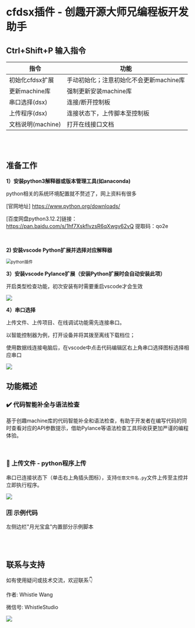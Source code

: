 # cfdsx插件 - 创趣开源大师兄编程板开发助手

## Ctrl+Shift+P 输入指令

| 指令            | 功能                                                         |
| --------------- | ------------------------------------------------------------ |
| 初始化cfdsx扩展 | 手动初始化；注意初始化不会更新machine库 |
| 更新machine库   | 强制更新安装machine库 |
| 串口选择(dsx)   | 连接/断开控制板 |
| 上传程序(dsx) | 连接状态下，上传脚本至控制板 |
| 文档说明(machine) | 打开在线接口文档 |

<br>
<br>

## 准备工作

**1）安装python3解释器或版本管理工具(如anaconda)**

python相关的系统环境配置就不赘述了，网上资料有很多

[官网地址] https://www.python.org/downloads/

[百度网盘python3.12.2]链接：https://pan.baidu.com/s/1hf7XskfIvzsR6qXwgv62vQ 提取码：qo2e 

<br>

**2)  安装vscode Python扩展并选择对应解释器**

<img src="https://whistlestudio-1300400818.cos.ap-nanjing.myqcloud.com/cfun/cfpyb-ext/readme/python%E6%8F%92%E4%BB%B6.png" alt="python插件" style="zoom: 80%;" />

<br>

**3）安装vscode Pylance扩展（安装Python扩展时会自动安装此项）**

开启类型检查功能，初次安装有时需要重启vscode才会生效

<img src="https://whistlestudio-1300400818.cos.ap-nanjing.myqcloud.com/cfun/cfpyb-ext/readme/pylance.gif"/>

<br>

**4）串口选择**

上传文件、上传项目、在线调试功能需先连接串口。

以智能控制器为例，打开设备并将其拨至离线下载档位；

使用数据线连接电脑后，在vscode中点击代码编辑区右上角串口选择图标选择相应串口

<img src="https://whistlestudio-1300400818.cos.ap-nanjing.myqcloud.com/cfun/cfdsx-ext/readme/%E4%B8%B2%E5%8F%A3%E8%BF%9E%E6%8E%A5dsx.gif">

## 功能概述

### ✔️ 代码智能补全与语法检查

基于创趣machine库的代码智能补全和语法检查，有助于开发者在编写代码的同时查看对应的API参数提示，借助Pylance等语法检查工具将收获更加严谨的编程体验。

<br>

### 📄 上传文件 - python程序上传

串口已连接状态下（单击右上角插头图标），支持`任意文件名.py`文件上传至主控并立即执行程序。

<img src="https://whistlestudio-1300400818.cos.ap-nanjing.myqcloud.com/cfun/cfdsx-ext/readme/%E7%A8%8B%E5%BA%8F%E4%B8%8A%E4%BC%A0dsx.gif">

<br>

### 🈷️ 示例代码

左侧边栏"月光宝盒"内置部分示例脚本

<br>
<br>

## 联系与支持

如有使用疑问或技术交流，欢迎联系👇

作者: Whistle Wang

微信号: WhistleStudio

<img src="https://whistlestudio-1300400818.cos.ap-nanjing.myqcloud.com/cfun/cfpyb-ext/readme/whistleicon.png" style="float: left" />